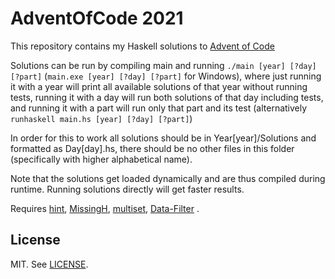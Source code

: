 # AdventOfCode 2021

This repository contains my Haskell solutions to [Advent of Code](https://adventofcode.com/)

Solutions can be run by compiling main and running `./main [year] [?day] [?part]` (`main.exe [year] [?day] [?part]` for Windows), where just running it with a year will print all available solutions of that year without running tests, running it with a day will run both solutions of that day including tests, and running it with a part will run only that part and its test (alternatively `runhaskell main.hs [year] [?day] [?part]`)

In order for this to work all solutions should be in Year[year]/Solutions and formatted as Day[day].hs, there should be no other files in this folder (specifically with higher alphabetical name).

Note that the solutions get loaded dynamically and are thus compiled during runtime. Running solutions directly will get faster results.

Requires [hint](https://hackage.haskell.org/package/hint),
[MissingH](https://hackage.haskell.org/package/MissingH),
[multiset](https://hackage.haskell.org/package/multiset-0.3.4.3),
[Data-Filter](https://hackage.haskell.org/package/data-filter-0.1.0.0/docs/Data-Filter.html)
.

## License
MIT. See [LICENSE](LICENSE).
